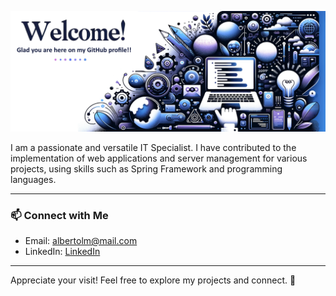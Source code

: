 ![Banner](https://github.com/albertoLago/albertoLago/blob/main/banner3.png)

I am a passionate and versatile IT Specialist. I have contributed to the implementation of web applications and server management for various projects, using skills such as Spring Framework and programming languages.

---

### 📫 Connect with Me

[//]: # (Provide your contact information. It could be your email, LinkedIn, Twitter link, etc.)

- Email: [albertolm@mail.com](mailto:albertolm@mail.com)
- LinkedIn: [LinkedIn](https://www.linkedin.com/in/alberto-lago/)

---

Appreciate your visit! Feel free to explore my projects and connect. 🚀
